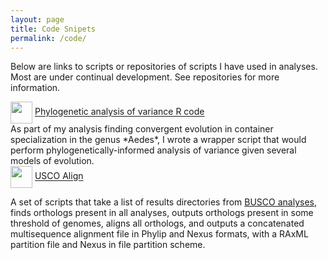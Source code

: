 ```yaml
---
layout: page
title: Code Snipets
permalink: /code/
---
```


Below are links to scripts or repositories of scripts I have used in analyses.  Most are under continual development.  See repositories for more information.

<div><a href="https://github.com/jsoghigian/vector-eco-evo/blob/master/phylo_anova.R"><img style="vertical-align:middle" height="35px" width="35px" src="https://cdn.rawgit.com/jsoghigian/jsoghigian.github.io/3e9b0a7e/Download_alt_font_awesome.svg"></a>
  <span style=""><a href="https://github.com/jsoghigian/vector-eco-evo/blob/master/phylo_anova.R"> Phylogenetic analysis of variance R code</a></span></div>  
As part of my analysis finding convergent evolution in container specialization in the genus *Aedes*, I wrote a wrapper script that would perform phylogenetically-informed analysis of variance given several models of evolution.  
<br>  
<div><a href="https://github.com/jsoghigian/usco_align"><img style="vertical-align:middle" height="35px" width="35px" src="https://cdn.rawgit.com/jsoghigian/jsoghigian.github.io/3e9b0a7e/Download_alt_font_awesome.svg"></a><span style=""> <a href="https://github.com/jsoghigian/usco_align">USCO Align</a></span></div>  

A set of scripts that take a list of results directories from [BUSCO analyses](http://busco.ezlab.org/), finds orthologs present in all analyses, outputs orthologs present in some threshold of genomes, aligns all orthologs, and outputs a concatenated multisequence alignment file in Phylip and Nexus formats, with a RAxML partition file and Nexus in file partition scheme.
